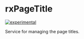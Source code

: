 # rxPageTitle

[![experimental](http://badges.github.io/stability-badges/dist/experimental.svg)](http://github.com/badges/stability-badges)

Service for managing the page titles.